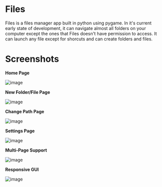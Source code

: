 # Files
Files is a files manager app built in python using pygame. In it's current early state of development, it can navigate almost all folders on your computer except the ones that Files doesn't have permission to access. It can launch any file except for shorcuts and can create folders and files.

# Screenshots

**Home Page**

![image](https://user-images.githubusercontent.com/29596317/112462925-8ed53f80-8db1-11eb-838a-07b27969fb61.png)

**New Folder/File Page**

![image](https://user-images.githubusercontent.com/29596317/112463248-eecbe600-8db1-11eb-8fa9-e9ece5ac3191.png)

**Change Path Page**

![image](https://user-images.githubusercontent.com/29596317/112463008-a7ddf080-8db1-11eb-833c-a241faf3dcfb.png)

**Settings Page**

![image](https://user-images.githubusercontent.com/29596317/112463171-d4920800-8db1-11eb-8ece-04c312ab5a01.png)

**Multi-Page Support**

![image](https://user-images.githubusercontent.com/29596317/112463380-1327c280-8db2-11eb-8c8b-e4279dc7fb5c.png)

**Responsive GUI**

![image](https://user-images.githubusercontent.com/29596317/112463085-bcba8400-8db1-11eb-81d9-6bfe05276e18.png)
